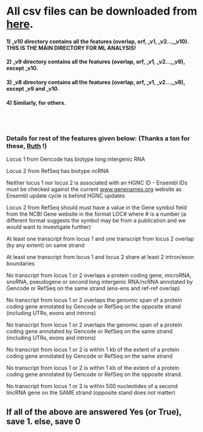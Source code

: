 # All csv files can be downloaded from [here](https://drive.google.com/open?id=1AU0KGgm3-OhYcgtvU_mAIadp9dI9dXlV).<br/>
#### 1) _v10 directory contains all the features (overlap, orf, _v1, _v2...,_v10). THIS IS THE MAIN DIRECTORY FOR ML ANALYSIS!<br/>
#### 2) _v9 directory contains all the features (overlap, orf, _v1, _v2...,_v9), except _v10.<br/>
#### 3) _v8 directory contains all the features (overlap, orf, _v1, _v2...,_v8), except _v9 and _v10.<br/>
#### 4) Similarly, for others. <br/>
<br/>
<br/>

### Details for rest of the features given below: (Thanks a ton for these, [Ruth](https://www.ebi.ac.uk/about/people/ruth-seal) !)<br/>
Locus 1 from Gencode has biotype long intergenic RNA

Locus 2 from RefSeq has biotype ncRNA

Neither locus 1 nor locus 2 is associated with an HGNC ID - Ensembl IDs 
must be checked against the current www.genenames.org website as Ensembl 
update cycle is behind HGNC updates

Locus 2 from RefSeq should must have a value in the Gene symbol field 
from the NCBI Gene website in the format LOC# where # is a number (a 
different format suggests the symbol may be from a publication and we 
would want to investigate further)

At least one transcript from locus 1 and one transcript from locus 2 
overlap (by any extent) on same strand

At least one transcript from locus 1 and locus 2 share at least 2 
intron/exon boundaries

No transcript from locus 1 or 2 overlaps a protein coding gene, 
microRNA, snoRNA, pseudogene or second long intergenic RNA/ncRNA 
annotated by Gencode or RefSeq on the same strand (ens-ens and ref-ref overlap)

No transcript from locus 1 or 2 overlaps the genomic span of a protein 
coding gene annotated by Gencode or RefSeq on the opposite strand 
(including UTRs, exons and introns)

No transcript from locus 1 or 2 overlaps the genomic span of a protein 
coding gene annotated by Gencode or RefSeq on the same strand (including 
UTRs, exons and introns) 

No transcript from locus 1 or 2 is within 1 kb of the extent of a 
protein coding gene annotated by Gencode or RefSeq on the same strand

No transcript from locus 1 or 2 is within 1 kb of the extent of a 
protein coding gene annotated by Gencode or RefSeq on the opposite 
strand.

No transcript from locus 1 or 2 is within 500 nucleotides of a second 
lincRNA gene on the SAME strand (opposite stand does not matter)

## If all of the above are answered Yes (or True), save 1. else, save 0

